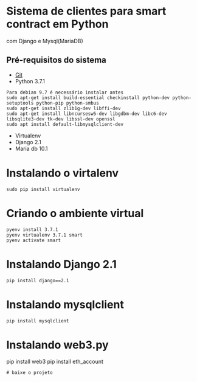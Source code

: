 # Sistema de clientes para smart contract em Python
com Django e Mysql(MariaDB)
## Pré-requisitos do sistema
- [Git](https://git-scm.com)
- Python 3.7.1
```
Para debian 9.7 é necessário instalar antes
sudo apt-get install build-essential checkinstall python-dev python-setuptools python-pip python-smbus
sudo apt-get install zlib1g-dev libffi-dev 
sudo apt-get install libncursesw5-dev libgdbm-dev libc6-dev libsqlite3-dev tk-dev libssl-dev openssl
sudo apt install default-libmysqlclient-dev
```
- Virtualenv
- Django 2.1
- Maria db 10.1

# Instalando o virtalenv
```
sudo pip install virtualenv
```
# Criando o ambiente virtual
```
pyenv install 3.7.1 
pyenv virtualenv 3.7.1 smart 
pyenv activate smart
```
# Instalando Django 2.1
```
pip install django==2.1
```
# Instalando mysqlclient
```
pip install mysqlclient
```
# Instalando web3.py
pip install web3 
pip install eth_account
```
# baixe o projeto
